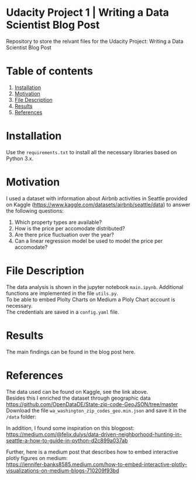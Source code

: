 # Udacity Project 1 | Writing a Data Scientist Blog Post
Repository to store the relvant files for the Udacity Project: Writing a Data Scientist Blog Post

# Table of contents
1. [Installation](#installation)
2. [Motivation](#motivation)
3. [File Description](#file-description)
4. [Results](#results)
5. [References](#references)


# Installation <a name='installation'></a>
Use the `requirements.txt` to install all the necessary libraries based on Python 3.x.

# Motivation <a name='motivation'></a>
I used a dataset with information about Airbnb activities in Seattle provided on Kaggle (https://www.kaggle.com/datasets/airbnb/seattle/data) to answer the following questions:
1) Which property types are available?
2) How is the price per accomodate distributed? 
3) Are there price fluctuation over the year?
4) Can a linear regression model be used to model the price per accomodate? 

# File Description <a name='file-description'></a>
The data analysis is shown in the jupyter notebook `main.ipynb`. Additional functions are implemented in the file `utils.py`.
<br>
To be able to embed Plolty Charts on Medium a Ploly Chart account is necessary. <br>
The credentials are saved in a `config.yaml` file.

# Results <a name='results'></a>
The main findings can be found in the blog post here.

# References <a name='references'></a>
The data used can be found on Kaggle, see the link above. <br>
Besides this I enriched the dataset through geographic data <br>
https://github.com/OpenDataDE/State-zip-code-GeoJSON/tree/master <br> 
Download the file `wa_washington_zip_codes_geo.min.json` and save it in the `/data` folder:

In addition, I found some inspiration on this blogpost: <br>
https://medium.com/@felix.dulys/data-driven-neighborhood-hunting-in-seattle-a-how-to-guide-in-python-d2c899a037ab <br>

Further, here is a medium post that describes how to embed interactive plotly figures on medium: <br>
https://jennifer-banks8585.medium.com/how-to-embed-interactive-plotly-visualizations-on-medium-blogs-710209f93bd